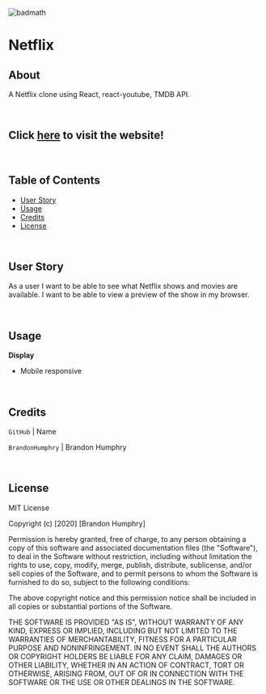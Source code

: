 ![badmath](https://img.shields.io/badge/MIT-License-blue)
# Netflix


## About
A Netflix clone using React, react-youtube, TMDB API.

<br/>

## Click **[here](https://netflix-clone-587a0.web.app/)** to visit the website!<br/>

<br/>


## Table of Contents
* [User Story](#user-story)
* [Usage](#usage)
* [Credits](#credits)
* [License](#license)

<br/>


## User Story
As a user I want to be able to see what Netflix shows and movies are available. I want to be able to view a preview of the show in my browser. 

<br/>


## Usage

**Display**
<br/>
* Mobile responsive<br/>

<br/>


## Credits
`GitHub` | Name<br/>

`BrandonHumphry` | Brandon Humphry<br/>


<br/>

## License

MIT License

Copyright (c) [2020] [Brandon Humphry]

Permission is hereby granted, free of charge, to any person obtaining a copy
of this software and associated documentation files (the "Software"), to deal
in the Software without restriction, including without limitation the rights
to use, copy, modify, merge, publish, distribute, sublicense, and/or sell
copies of the Software, and to permit persons to whom the Software is
furnished to do so, subject to the following conditions:

The above copyright notice and this permission notice shall be included in all
copies or substantial portions of the Software.

THE SOFTWARE IS PROVIDED "AS IS", WITHOUT WARRANTY OF ANY KIND, EXPRESS OR
IMPLIED, INCLUDING BUT NOT LIMITED TO THE WARRANTIES OF MERCHANTABILITY,
FITNESS FOR A PARTICULAR PURPOSE AND NONINFRINGEMENT. IN NO EVENT SHALL THE
AUTHORS OR COPYRIGHT HOLDERS BE LIABLE FOR ANY CLAIM, DAMAGES OR OTHER
LIABILITY, WHETHER IN AN ACTION OF CONTRACT, TORT OR OTHERWISE, ARISING FROM,
OUT OF OR IN CONNECTION WITH THE SOFTWARE OR THE USE OR OTHER DEALINGS IN THE
SOFTWARE.
